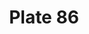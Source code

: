 ---
pid: '86'
an: '7'
title: Plate 86
rev_year: 
_date: 
caption: Toque de Velours, Bordée d’une Dentelle d’or, demi corset De Velours Ponceau.
  Opéra, 27 Nivose.
translation: Soft Velvet Hat, Edged with gold Lace, half corset In Bright Red Velvet.
  Opera, 27 Nivose.
student: Anne Higonnet
keywords: "[ Toque, corset, Opera ]"
permalink: /plates/86
layout: plate-page
---
